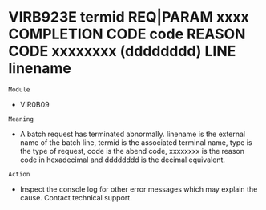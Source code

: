 # VIRB923E termid REQ|PARAM xxxx COMPLETION CODE code REASON CODE xxxxxxxx (dddddddd) LINE linename

`Module`
- VIR0B09

`Meaning`
- A batch request has terminated abnormally. linename is the external name of the batch line, termid is the associated terminal name, type is the type of request, code is the abend code, xxxxxxxx is the reason code in hexadecimal and dddddddd is the decimal equivalent.

`Action`
- Inspect the console log for other error messages which may explain the cause. Contact technical support.
